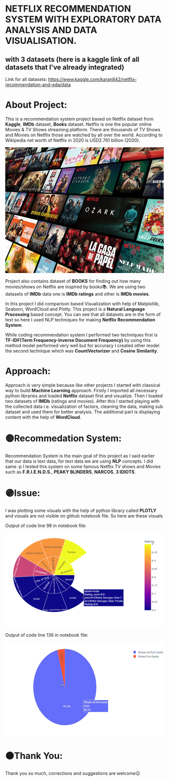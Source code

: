# NETFLIX RECOMMENDATION SYSTEM WITH EXPLORATORY DATA ANALYSIS AND DATA VISUALISATION.
## with 3 datasets (here is a kaggle link of all datasets that I've already integrated) 
Link for all datasets: https://www.kaggle.com/karan842/netflix-recommendation-and-eda/data

# About Project:
This is a recommendation system project based on Netflix dataset from **Kaggle**, **IMDb** dataset, **Books** dataset. Netflix is one the popular online Movies & TV Shows streaming platform.
There are thousands of TV Shows and Movies on Netflix those are watched by all over the world. According to Wikipedia net worth of Netflix in 2020 is USD2.761 billion (2020).

<img src='screenshots/netfllix.jpg' height='400px' ></img>

Project also contains dataset of **BOOKS** for finding out how many movies/shows on Netflix are inspired by books📚. We are using two datasets of **IMDb** data one is **IMDb ratings** and other is **IMDb movies**.

 In this project I did comparison based Visualization with help of Matplotlib, Seaborn, WordCloud and Plotly. This project is a **Natural Language Processing** based concept. You can see that all datasets are in the form of text so here I used NLP techniques for making **Netflix Recommendation System**. 
 
 While coding recommendation system I performed two techniques first is **TF-IDF(Term Frequency-Inverse Document Frequency)** by using this method model performed very well but for accuracy I created other model the second technique which was **CountVectorizer** and **Cosine Similarity**.
 
 # Approach:
 Approach is very simple because like other projects I started with classical way to build **Machine Learning** approach. Firstly I imported all necessary python libraries and loaded **Netflix** dataset first and visualize. Then I loaded two datasets of **IMDb** (ratings and movies). After this I started playing with the collected data i.e. visualization of factors, cleaning the data, making sub dataset and used them for better analysis. The additional part is displaying content with the help of **WordCloud**.
 
 # 🟡Recommedation System: 
 Recommendation System is the main goal of this project as I said earlier that our data is text data, for text data we are using **NLP** concepts. I did same :p
 I tested this system on some famous Netflix TV shows and Movies such as **F.R.I.E.N.D.S.**, **PEAKY BLINDERS**, **NARCOS**, **3 IDIOTS**.
 
 # 🟣Issue:
 I was plotting some visuals with the help of python library called **PLOTLY** and visuals are not visible on github notebook file. So here are these visuals
 
 Output of code line 98 in notebook file:
 
 <img src='screenshots/Screenshot (12).png' height='300px' width='500px' ></img>
 
 Output of code line 136 in notebook file:
 
  <img src='screenshots/Screenshot (14).png' height='300px' width='auto' ></img>
  
  
  # 🟠Thank You:
  Thank you so much, corrections and suggestions are welcome😉
 
 
 

